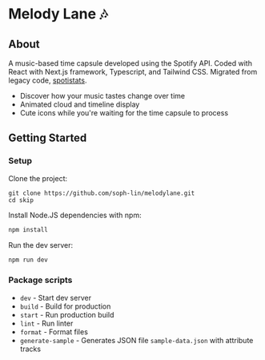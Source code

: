 # Melody Lane 🎶
## About
A music-based time capsule developed using the Spotify API. Coded with React with Next.js framework, Typescript, and Tailwind CSS. Migrated from legacy code, [spotistats]([url](https://github.com/soph-lin/sophli/tree/main/spotistats)).
* Discover how your music tastes change over time
* Animated cloud and timeline display
* Cute icons while you're waiting for the time capsule to process

## Getting Started
### Setup
Clone the project:
```
git clone https://github.com/soph-lin/melodylane.git
cd skip
```

Install Node.JS dependencies with npm:
```bash
npm install
```

Run the dev server:

```bash
npm run dev
```

### Package scripts

- `dev` - Start dev server
- `build` - Build for production
- `start` - Run production build
- `lint` - Run linter
- `format` - Format files
-  `generate-sample` - Generates JSON file `sample-data.json` with attribute tracks

